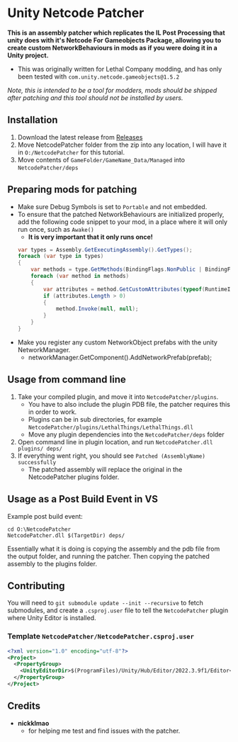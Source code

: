 

# Unity Netcode Patcher
**This is an assembly patcher which replicates the IL Post Processing that unity does with it's Netcode For Gameobjects Package, allowing you to create custom NetworkBehaviours in mods as if you were doing it in a Unity project.**

- This was originally written for Lethal Company modding, and has only been tested with `com.unity.netcode.gameobjects@1.5.2`
  
*Note, this is intended to be a tool for modders, mods should be shipped after patching and this tool should not be installed by users.*

## Installation

1. Download the latest release from [Releases](https://github.com/EvaisaDev/UnityNetcodeWeaver/releases)
2. Move NetcodePatcher folder from the zip into any location, I will have it in `O:/NetcodePatcher` for this tutorial.
3. Move contents of `GameFolder/GameName_Data/Managed` into `NetcodePatcher/deps`

## Preparing mods for patching
- Make sure Debug Symbols is set to `Portable` and not embedded.
- To ensure that the patched NetworkBehaviours are initialized properly, add the following code snippet to your mod, in a place where it will only run once, such as `Awake()`
	- **It is very important that it only runs once!**
	```cs
	var types = Assembly.GetExecutingAssembly().GetTypes();
	foreach (var type in types)
	{
	    var methods = type.GetMethods(BindingFlags.NonPublic | BindingFlags.Instance | BindingFlags.Static);
	    foreach (var method in methods)
	    {
	        var attributes = method.GetCustomAttributes(typeof(RuntimeInitializeOnLoadMethodAttribute), false);
	        if (attributes.Length > 0)
	        {
	            method.Invoke(null, null);
	        }
	    }
	}
	```
 - Make you register any custom NetworkObject prefabs with the unity NetworkManager.
	- networkManager.GetComponent<NetworkManager>().AddNetworkPrefab(prefab);

## Usage from command line

1. Take your compiled plugin, and move it into `NetcodePatcher/plugins`.
	- You have to also include the plugin PDB file, the patcher requires this in order to work.
	- Plugins can be in sub directories, for example `NetcodePatcher/plugins/LethalThings/LethalThings.dll`
 	- Move any plugin dependencies into the `NetcodePatcher/deps` folder 
2. Open command line in plugin location, and run `NetcodePatcher.dll plugins/ deps/`
3. If everything went right, you should see `Patched (AssemblyName) successfully`
	- The patched assembly will replace the original in the NetcodePatcher plugins folder.

## Usage as a Post Build Event in VS

Example post build event:
```
cd O:\NetcodePatcher
NetcodePatcher.dll $(TargetDir) deps/
```
Essentially what it is doing is copying the assembly and the pdb file from the output folder, and running the patcher.
Then copying the patched assembly to the plugins folder.

## Contributing 

You will need to `git submodule update --init --recursive` to fetch submodules, 
and create a `.csproj.user` file to tell the `NetcodePatcher` plugin where Unity Editor is installed.

### Template `NetcodePatcher/NetcodePatcher.csproj.user`
```xml
<?xml version="1.0" encoding="utf-8"?>
<Project>
  <PropertyGroup>
    <UnityEditorDir>$(ProgramFiles)/Unity/Hub/Editor/2022.3.9f1/Editor</UnityEditorDir>
  </PropertyGroup>
</Project>
```


## Credits

- **nickklmao** 
	- for helping me test and find issues with the patcher.
